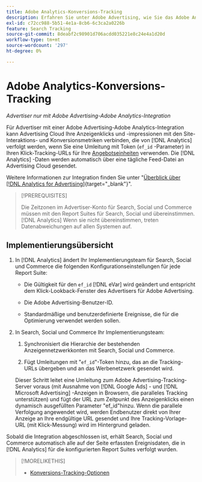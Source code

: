 ```yaml
---
title: Adobe Analytics-Konversions-Tracking
description: Erfahren Sie unter Adobe Advertising, wie Sie das Adobe Analytics-Konversions-Tracking für Ihre Kampagnen verwenden.
exl-id: c72cc988-5b51-4e1a-8cb6-6c3ca2a0226b
feature: Search Tracking
source-git-commit: 8deabf2c98901d706acdd035221e8c24e4a1d20d
workflow-type: tm+mt
source-wordcount: '297'
ht-degree: 0%

---
```


# Adobe Analytics-Konversions-Tracking

*Advertiser nur mit Adobe Advertising-Adobe Analytics-Integration*

Für Advertiser mit einer Adobe Advertising-Adobe Analytics-Integration kann Advertising Cloud Ihre Anzeigenklicks und -impressionen mit den Site-Interaktions- und Konversionsmetriken verbinden, die von [!DNL Analytics] verfolgt werden, wenn Sie eine Umleitung mit Token (`ef_id` -Parameter) in Ihren Klick-Tracking-URLs für Ihre [Angebotseinheiten](/help/search-social-commerce/glossary.md#a-b) verwenden. Die [!DNL Analytics] -Daten werden automatisch über eine tägliche Feed-Datei an Advertising Cloud gesendet.

Weitere Informationen zur Integration finden Sie unter &quot;[Überblick über [!DNL Analytics for Advertising]](https://experienceleague.adobe.com/docs/advertising/dsp/integrations/analytics/overview.html){target="_blank"}&quot;.

>[!PREREQUISITES]
>
> Die Zeitzonen im Advertiser-Konto für Search, Social und Commerce müssen mit den Report Suites für Search, Social und übereinstimmen. [!DNL Analytics] Wenn sie nicht übereinstimmen, treten Datenabweichungen auf allen Systemen auf.

## Implementierungsübersicht

1. In [!DNL Analytics] ändert Ihr Implementierungsteam für Search, Social und Commerce die folgenden Konfigurationseinstellungen für jede Report Suite:

   * Die Gültigkeit für den `ef_id` [!DNL eVar] wird geändert und entspricht dem Klick-Lookback-Fenster des Advertisers für Adobe Advertising.

   * Die Adobe Advertising-Benutzer-ID.

   * Standardmäßige und benutzerdefinierte Ereignisse, die für die Optimierung verwendet werden sollen.

1. In Search, Social und Commerce Ihr Implementierungsteam:

   1. Synchronisiert die Hierarchie der bestehenden Anzeigennetzwerkkonten mit Search, Social und Commerce.

   1. Fügt Umleitungen mit &quot;`ef_id`&quot;-Token hinzu, das an die Tracking-URLs übergeben und an das Werbenetzwerk gesendet wird.

   Dieser Schritt leitet eine Umleitung zum Adobe Advertising-Tracking-Server voraus (mit Ausnahme von [!DNL Google Ads] - und [!DNL Microsoft Advertising] -Anzeigen in Browsern, die paralleles Tracking unterstützen) und fügt der URL zum Zeitpunkt des Anzeigenklicks einen dynamisch ausgefüllten Parameter &quot;ef_id&quot;hinzu. Wenn die parallele Verfolgung angewendet wird, werden Endbenutzer direkt von Ihrer Anzeige an Ihre endgültige URL gesendet und Ihre Tracking-Vorlage-URL (mit Klick-Messung) wird im Hintergrund geladen.

Sobald die Integration abgeschlossen ist, erhält Search, Social und Commerce automatisch alle auf der Seite erfassten Ereignisdaten, die in [!DNL Analytics] für die konfigurierten Report Suites verfolgt wurden.

>[!MORELIKETHIS]
>
>* [Konversions-Tracking-Optionen](conversion-tracking-about.md)
